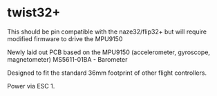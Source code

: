 # twist32+

This should be pin compatible with the naze32/flip32+ but will require modified firmware to drive the MPU9150

Newly laid out PCB based on the MPU9150 (accelerometer, gyroscope, magnetometer)
MS5611-01BA - Barometer 

Designed to fit the standard 36mm footprint of other flight controllers.

Power via ESC 1.

